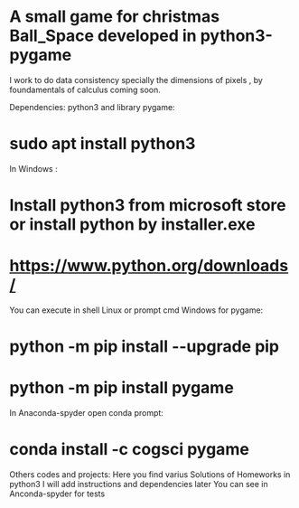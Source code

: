 # A small game for christmas Ball_Space developed in python3-pygame
I work to do data consistency specially the dimensions of pixels , by foundamentals  of calculus
coming soon.

Dependencies: python3 and library pygame:
# sudo apt install python3
In Windows : 
#  Install python3 from microsoft store or install python  by installer.exe
#  https://www.python.org/downloads/


You can execute in shell Linux or prompt cmd Windows for pygame:
# python -m pip install --upgrade pip
# python -m pip install pygame

In Anaconda-spyder open conda prompt:
# conda install -c cogsci pygame


Others codes and projects:
Here you find varius Solutions of Homeworks in python3
I will add instructions and dependencies later
You can see in Anconda-spyder for tests 

